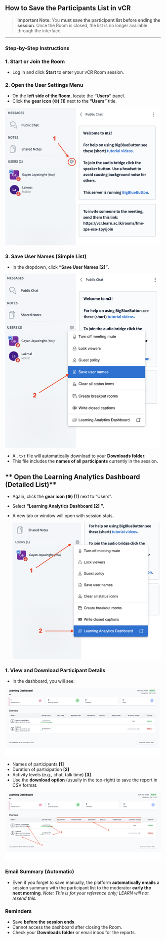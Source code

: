 
##  **How to Save the Participants List in vCR**

>  **Important Note:**
> You **must save the participant list before ending the session**. Once the Room is closed, the list is no longer available through the interface.

---

###  **Step-by-Step Instructions**



###  **1. Start or Join the Room**

* Log in and click **Start** to enter your vCR Room session.


###  **2. Open the User Settings Menu**

* On the **left side of the Room**, locate the **“Users”** panel.
* Click the **gear icon (⚙️) [1]** next to the **“Users”** title.

 <img src="https://github.com/LEARN-LK/VCR/blob/main/img/participantlist-01.png" alt="image" style="max-width: 100%;width: 500px;">

###  **3. Save User Names (Simple List)**

* In the dropdown, click **“Save User Names [2]”**.

 <img src="https://github.com/LEARN-LK/VCR/blob/main/img/participantlist-02.png" alt="image" style="max-width: 100%;width: 500px;">
  
* A `.txt` file will automatically download to your **Downloads folder**.
* This file includes the **names of all participants** currently in the session.


##  ** Open the Learning Analytics Dashboard (Detailed List)**

* Again, click the **gear icon (⚙️)  [1]** next to “Users”.
* Select **“Learning Analytics Dashboard [2] ”**.
* A new tab or window will open with session stats.

   <img src="https://github.com/LEARN-LK/VCR/blob/main/img/participantlist-03.png" alt="image" style="max-width: 100%;width: 500px;">


###  **1. View and Download Participant Details**

* In the dashboard, you will see:
 <img src="https://github.com/LEARN-LK/VCR/blob/main/img/participantlist-04.png" alt="image" style="max-width: 100%;width: 500px;">

  * Names of participants **[1]**
  * Duration of participation  **[2]**
  * Activity levels (e.g., chat, talk time) **[3]**
* Use the **download option** (usually in the top-right) to save the report in CSV format.

 <img src="https://github.com/LEARN-LK/VCR/blob/main/img/participantlist-05.png">

###  **Email Summary (Automatic)**

* Even if you forget to save manually, the platform **automatically emails** a session summary with the participant list to the moderator **early the next morning**.
  *Note: This is for your reference only; LEARN will not resend this.*



###  **Reminders**

*  Save **before the session ends**.
*  Cannot access the dashboard after closing the Room.
*  Check your **Downloads folder** or email inbox for the reports.





